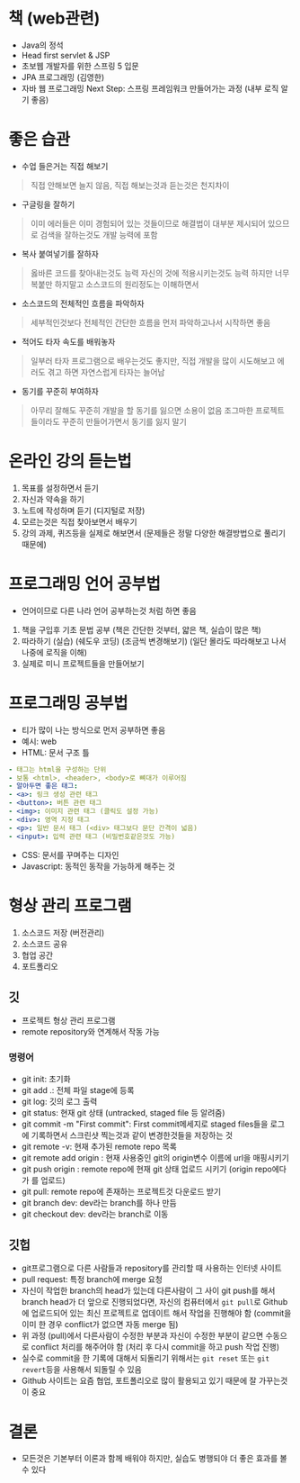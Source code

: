 # 책 (web관련)
- Java의 정석
- Head first servlet & JSP
- 초보웹 개발자를 위한 스프링 5 입문
- JPA 프로그래밍 (김영한)
- 자바 웹 프로그래밍 Next Step: 스프링 프레임워크 만들어가는 과정 (내부 로직 알기 좋음)

# 좋은 습관
- 수업 들은거는 직접 해보기 
> 직접 안해보면 늘지 않음, 직접 해보는것과 듣는것은 천지차이
- 구글링을 잘하기 
> 이미 에러들은 이미 경험되어 있는 것들이므로 해결법이 대부분 제시되어 있으므로
> 검색을 잘하는것도 개발 능력에 포함
- 복사 붙여넣기를 잘하자 
> 옳바른 코드를 찾아내는것도 능력
> 자신의 것에 적용시키는것도 능력
> 하지만 너무 복붙만 하지말고 소스코드의 원리정도는 이해하면서
- 소스코드의 전체적인 흐름을 파악하자
> 세부적인것보다 전체적인 간단한 흐름을 먼저 파악하고나서 시작하면 좋음
- 적어도 타자 속도를 배워놓자
> 일부러 타자 프로그램으로 배우는것도 좋지만, 직접 개발을 많이 시도해보고 에러도 겪고 하면 자연스럽게 타자는 늘어남
- 동기를 꾸준히 부여하자
> 아무리 잘해도 꾸준히 개발을 할 동기를 잃으면 소용이 없음
> 조그마한 프로젝트들이라도 꾸준히 만들어가면서 동기를 잃지 말기

# 온라인 강의 듣는법
1. 목표를 설정하면서 듣기
2. 자신과 약속을 하기
3. 노트에 작성하며 듣기 (디지털로 저장)
4. 모르는것은 직접 찾아보면서 배우기
5. 강의 과제, 퀴즈등을 실제로 해보면서 (문제들은 정말 다양한 해결방법으로 풀리기 때문에)

# 프로그래밍 언어 공부법
- 언어이므로 다른 나라 언어 공부하는것 처럼 하면 좋음
1. 책을 구입후 기초 문법 공부 (책은 간단한 것부터, 얇은 책, 실습이 많은 책)
2. 따라하기 (실습) (쉐도우 코딩) (조금씩 변경해보기) (일단 몰라도 따라해보고 나서 나중에 로직을 이해)
3. 실제로 미니 프로젝트들을 만들어보기

# 프로그래밍 공부법
- 티가 많이 나는 방식으로 먼저 공부하면 좋음
- 예시: web
- HTML: 문서 구조 틀
```yaml
- 태그는 html을 구성하는 단위
- 보통 <html>, <header>, <body>로 뼈대가 이루어짐
- 알아두면 좋은 태그: 
- <a>: 링크 생성 관련 태그
- <button>: 버튼 관련 태그
- <img>: 이미지 관련 태그 (클릭도 설정 가능)
- <div>: 영역 지정 태그
- <p>: 일반 문서 태그 (<div> 태그보다 문단 간격이 넓음)
- <input>: 입력 관련 태그 (비밀번호같은것도 가능)
```
- CSS: 문서를 꾸며주는 디자인
- Javascript: 동적인 동작을 가능하게 해주는 것

# 형상 관리 프로그램
1. 소스코드 저장 (버전관리)
2. 소스코드 공유
3. 협업 공간
4. 포트폴리오

## 깃
- 프로젝트 형상 관리 프로그램
- remote repository와 연계해서 작동 가능
### 명령어
- git init: 초기화
- git add .: 전체 파일 stage에 등록
- git log: 깃의 로그 출력
- git status: 현재 git 상태 (untracked, staged file 등 알려줌)
- git commit -m "First commit": First commit메세지로 staged files들을 로그에 기록하면서 스크린샷 찍는것과 같이 변경한것들을 저장하는 것
- git remote -v: 현재 추가된 remote repo 목록
- git remote add origin <url>: 현재 사용중인 git의 origin변수 이름에 url을 매핑시키기
- git push origin <branch>: remote repo에 현재 git 상태 업로드 시키기 (origin repo에다가 <branch> 를 업로드)
- git pull: remote repo에 존재하는 프로젝트것 다운로드 받기
- git branch dev: dev라는 branch를 하나 만듬
- git checkout dev: dev라는 branch로 이동


## 깃헙
- git프로그램으로 다른 사람들과 repository를 관리할 때 사용하는 인터넷 사이트
- pull request: 특정 branch에 merge 요청
- 자신이 작업한 branch의 head가 있는데 다른사람이 그 사이 git push를 해서 branch head가 더 앞으로 진행되었다면, 자신의 컴퓨터에서
`git pull`로 Github에 업로드되어 있는 최신 프로젝트로 업데이트 해서 작업을 진행해야 함 (commit을 이미 한 경우 conflict가 없으면 자동 merge 됨)
- 위 과정 (pull)에서 다른사람이 수정한 부분과 자신이 수정한 부분이 같으면 수동으로 conflict 처리를 해주어야 함 (처리 후 다시 commit을 하고 push 작업 진행)
- 실수로 commit을 한 기록에 대해서 되돌리기 위해서는 `git reset` 또는 `git revert`등을 사용해서 되돌릴 수 있음
- Github 사이트는 요즘 협업, 포트폴리오로 많이 활용되고 있기 때문에 잘 가꾸는것이 중요
  
# 결론
- 모든것은 기본부터 이론과 함께 배워야 하지만, 실습도 병행되야 더 좋은 효과를 볼 수 있다
















